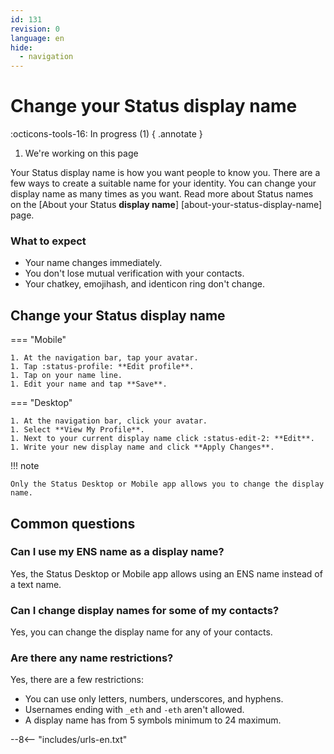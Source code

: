 ```yaml
---
id: 131
revision: 0
language: en
hide:
  - navigation
---
```


# Change your Status display name

:octicons-tools-16: In progress (1)
{ .annotate }

1. We're working on this page

Your Status display name is how you want people to know you. There are a few 
ways to create a suitable name for your identity. You can change your display 
name as many times as you want. Read more about Status names on the [About 
your Status **display name**]
[about-your-status-display-name] page.

### What to expect

- Your name changes immediately.
- You don't lose mutual verification with your contacts.
- Your chatkey, emojihash, and identicon ring don't change.

## Change your Status display name

=== "Mobile"

    1. At the navigation bar, tap your avatar.
    1. Tap :status-profile: **Edit profile**.
    1. Tap on your name line.
    1. Edit your name and tap **Save**.

=== "Desktop"

    1. At the navigation bar, click your avatar.
    1. Select **View My Profile**.
    1. Next to your current display name click :status-edit-2: **Edit**.
    1. Write your new display name and click **Apply Changes**.

<!---
=== "Web"

    1. Click your avatar.
    1. Click **Edit profile**.
    1. Select your name line.
    1. Edit your name and **Save** it.
--->

!!! note

    Only the Status Desktop or Mobile app allows you to change the display name.

## Common questions

### Can I use my ENS name as a display name?

Yes, the Status Desktop or Mobile app allows using an ENS name instead of a 
text name.

### Can I change display names for some of my contacts?

Yes, you can change the display name for any of your contacts.

### Are there any name restrictions?

Yes, there are a few restrictions:

- You can use only letters, numbers, underscores, and hyphens.
- Usernames ending with `_eth` and `-eth` aren't allowed.
- A display name has from 5 symbols minimum to 24 maximum.

--8<-- "includes/urls-en.txt"



